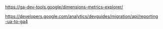 https://ga-dev-tools.google/dimensions-metrics-explorer/

https://developers.google.com/analytics/devguides/migration/api/reporting-ua-to-ga4